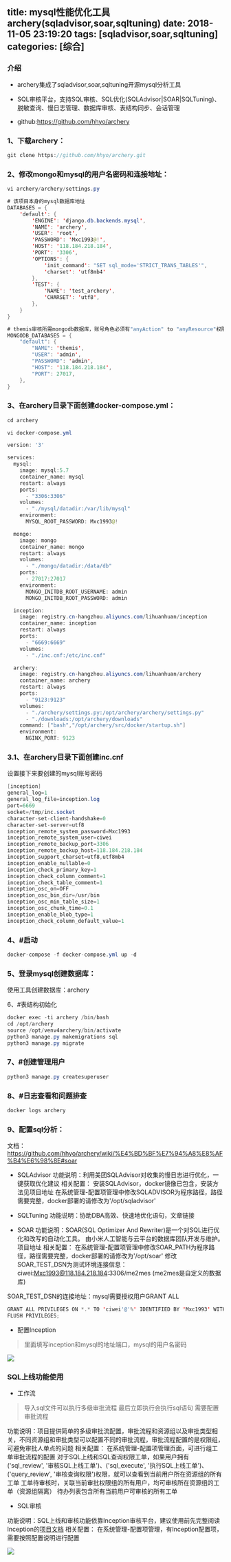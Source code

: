 title: mysql性能优化工具archery(sqladvisor,soar,sqltuning)
date: 2018-11-05 23:19:20
tags: [sqladvisor,soar,sqltuning]
categories: [综合]
---
### 介绍

* archery集成了sqladvisor,soar,sqltuning开源mysql分析工具

* SQL审核平台，支持SQL审核、SQL优化(SQLAdvisor|SOAR|SQLTuning)、脱敏查询、慢日志管理、数据库审核、表结构同步、会话管理

* github:https://github.com/hhyo/archery

<!--more-->

### 1、下载archery：
```java
git clone https://github.com/hhyo/archery.git
```

### 2、修改mongo和mysql的用户名密码和连接地址：
```java
vi archery/archery/settings.py
```

```java
# 该项目本身的mysql数据库地址
DATABASES = {
    'default': {
        'ENGINE': 'django.db.backends.mysql',
        'NAME': 'archery',
        'USER': 'root',
        'PASSWORD': 'Mxc1993@!',
        'HOST': '118.184.218.184',
        'PORT': '3306',
        'OPTIONS': {
            'init_command': "SET sql_mode='STRICT_TRANS_TABLES'",
            'charset': 'utf8mb4'
        },
        'TEST': {
            'NAME': 'test_archery',
            'CHARSET': 'utf8',
        },
    }
}

# themis审核所需mongodb数据库，账号角色必须有"anyAction" to "anyResource"权限
MONGODB_DATABASES = {
    "default": {
        "NAME": 'themis',
        "USER": 'admin',
        "PASSWORD": 'admin',
        "HOST": '118.184.218.184',
        "PORT": 27017,
    },
}
```

### 3、在archery目录下面创建docker-compose.yml：
```java
cd archery

vi docker-compose.yml

version: '3'

services:
  mysql:
    image: mysql:5.7
    container_name: mysql
    restart: always
    ports:
      - "3306:3306"
    volumes:
      - "./mysql/datadir:/var/lib/mysql"
    environment:
      MYSQL_ROOT_PASSWORD: Mxc1993@!

  mongo:
    image: mongo
    container_name: mongo
    restart: always
    volumes:
      - "./mongo/datadir:/data/db"
    ports:
      - 27017:27017
    environment:
      MONGO_INITDB_ROOT_USERNAME: admin
      MONGO_INITDB_ROOT_PASSWORD: admin

  inception:
    image: registry.cn-hangzhou.aliyuncs.com/lihuanhuan/inception
    container_name: inception
    restart: always
    ports:
      - "6669:6669"
    volumes:
      - "./inc.cnf:/etc/inc.cnf"

  archery:
    image: registry.cn-hangzhou.aliyuncs.com/lihuanhuan/archery
    container_name: archery
    restart: always
    ports:
      - "9123:9123"
    volumes:
      - "./archery/settings.py:/opt/archery/archery/settings.py"
      - "./downloads:/opt/archery/downloads"
    command: ["bash","/opt/archery/src/docker/startup.sh"]
    environment:
      NGINX_PORT: 9123
```

### 3.1、在archery目录下面创建inc.cnf

设置接下来要创建的mysql账号密码

```java
[inception]
general_log=1
general_log_file=inception.log
port=6669
socket=/tmp/inc.socket
character-set-client-handshake=0
character-set-server=utf8
inception_remote_system_password=Mxc1993
inception_remote_system_user=ciwei
inception_remote_backup_port=3306
inception_remote_backup_host=118.184.218.184
inception_support_charset=utf8,utf8mb4
inception_enable_nullable=0
inception_check_primary_key=1
inception_check_column_comment=1
inception_check_table_comment=1
inception_osc_on=OFF
inception_osc_bin_dir=/usr/bin
inception_osc_min_table_size=1
inception_osc_chunk_time=0.1
inception_enable_blob_type=1
inception_check_column_default_value=1
```
	  
### 4、#启动
```java
docker-compose -f docker-compose.yml up -d
```

### 5、登录mysql创建数据库：
使用工具创建数据库：archery

6、#表结构初始化
```java
docker exec -ti archery /bin/bash
cd /opt/archery
source /opt/venv4archery/bin/activate
python3 manage.py makemigrations sql  
python3 manage.py migrate
```

### 7、#创建管理用户
```java
python3 manage.py createsuperuser
```

### 8、#日志查看和问题排查
```java
docker logs archery
```

### 9、配置sql分析：

文档：https://github.com/hhyo/archery/wiki/%E4%BD%BF%E7%94%A8%E8%AF%B4%E6%98%8E#soar

* SQLAdvisor
功能说明：利用美团SQLAdvisor对收集的慢日志进行优化，一键获取优化建议
相关配置：
安装SQLAdvisor，docker镜像已包含，安装方法见项目地址
在系统管理-配置项管理中修改SQLADVISOR为程序路径，路径需要完整，docker部署的请修改为'/opt/sqladvisor'

* SQLTuning
功能说明：协助DBA高效、快速地优化语句，文章链接

* SOAR
功能说明：SOAR(SQL Optimizer And Rewriter)是一个对SQL进行优化和改写的自动化工具。 由小米人工智能与云平台的数据库团队开发与维护。项目地址
相关配置：
在系统管理-配置项管理中修改SOAR_PATH为程序路径，路径需要完整，docker部署的请修改为'/opt/soar'
修改SOAR_TEST_DSN为测试环境连接信息：ciwei:Mxc1993@118.184.218.184:3306/me2mes (me2mes是自定义的数据库)

SOAR_TEST_DSN的连接地址：mysql需要授权用户GRANT ALL

```java
GRANT ALL PRIVILEGES ON *.* TO 'ciwei'@'%' IDENTIFIED BY 'Mxc1993' WITH GRANT OPTION;
FLUSH PRIVILEGES;
```

* 配置Inception

> 里面填写inception和mysql的地址端口，mysql的用户名密码

![](/images/20181106224403.png)

### SQL上线功能使用

* 工作流

> 导入sql文件可以执行多级审批流程 最后立即执行会执行sql语句 需要配置审批流程

功能说明：项目提供简单的多级审批流配置，审批流程和资源组以及审批类型相关，不同资源组和审批类型可以配置不同的审批流程，审批流程配置的是权限组，可避免审批人单点的问题
相关配置：
在系统管理-配置项管理页面，可进行组工单审批流程的配置
对于SQL上线和SQL查询权限工单，如果用户拥有('sql_review', '审核SQL上线工单')、('sql_execute', '执行SQL上线工单')、('query_review', '审核查询权限')权限，就可以查看到当前用户所在资源组的所有工单
工单待审核时，关联当前审批权限组的所有用户，均可审核所在资源组的工单（资源组隔离）
待办列表包含所有当前用户可审核的所有工单

* SQL审核

功能说明：SQL上线和审核功能依靠Inception审核平台，建议使用前先完整阅读Inception的[项目文档](https://github.com/hhyo/inception-document)
相关配置：
在系统管理-配置项管理，有Inception配置项，需要按照配置说明进行配置

![](/images/20181106203432.png)